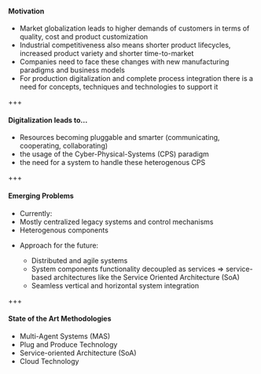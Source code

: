 #### Motivation
* Market globalization leads to higher demands of customers in terms of quality, cost and product customization
* Industrial competitiveness also means shorter product lifecycles, increased product variety and shorter time-to-market
* Companies need to face these changes with new manufacturing paradigms and business models
* For production digitalization and complete process integration there is a need for concepts, techniques and technologies to support it

+++
#### Digitalization leads to...
* Resources becoming pluggable and smarter (communicating, cooperating, collaborating)
* the usage of the Cyber-Physical-Systems (CPS) paradigm
* the need for a system to handle these heterogenous CPS

+++
#### Emerging Problems
* Currently:
 * Mostly centralized legacy systems and control mechanisms
 * Heterogenous components

<ul class="fragment" data-fragment-index="1">
  <li>Approach for the future:</li>
  <ul>
    <li>Distributed and agile systems</li>
    <li>System components functionality decoupled as services => service-based architectures like the Service Oriented Architecture (SoA)</li>
    <li>Seamless vertical and horizontal system integration</li>
  </ul>
</ul>

+++
#### State of the Art Methodologies
* Multi-Agent Systems (MAS)
* Plug and Produce Technology
* Service-oriented Architecture (SoA)
* Cloud Technology
